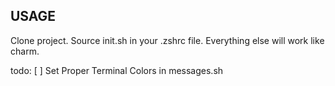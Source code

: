 ## USAGE
Clone project.
Source init.sh in your .zshrc file.
Everything else will work like charm.

todo:
[ ] Set Proper Terminal Colors in messages.sh
